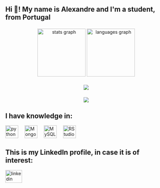 <h2 align="left">Hi 👋! My name is Alexandre and I'm a student, from Portugal </h2>

###

<div align="center">
  <img src="https://github-readme-stats.vercel.app/api?username=AleexBap&hide_title=false&hide_rank=false&show_icons=true&include_all_commits=true&count_private=true&disable_animations=false&theme=dracula&locale=en&hide_border=false" height="150" alt="stats graph"  />
  <img src="https://github-readme-stats.vercel.app/api/top-langs?username=AleexBap&locale=en&hide_title=false&layout=compact&card_width=320&langs_count=5&theme=dracula&hide_border=false" height="150" alt="languages graph"  />
</div>

###

<div align="center">
  <img src="https://profile-counter.glitch.me/AleexBap/count.svg?"  />
</div>

###
<div align="center">
<a href="https://imgflip.com/i/9zks0k"><img src="https://i.imgflip.com/9zks0k.jpg"/></a><div><a href="https://imgflip.com/memegenerator"></a></div>

###
<h2 align="left">I have knowledge in: </h2>

<div align="left">
  <img src="https://cdn.jsdelivr.net/gh/devicons/devicon/icons/python/python-original.svg" height="40" alt="python logo"  />
  <img width="12" />
  <img src="https://cdn.jsdelivr.net/gh/devicons/devicon/icons/mongodb/mongodb-original.svg" height="40" alt="MongoDB logo" title="MongoDB" />
  <img width="12" />
  <img src="https://cdn.jsdelivr.net/gh/devicons/devicon/icons/mysql/mysql-original.svg" height="40" alt="MySQL logo" title="MySQL" />
  <img width="12" />
  <img src="https://cdn.jsdelivr.net/gh/devicons/devicon/icons/rstudio/rstudio-original.svg" height="40" alt="RStudio logo" title="RStudio" />
</div>

###
<h2 align="left">This is my LinkedIn profile, in case it is of interest: </h2>

 <div align="left">
  <a href="https://www.linkedin.com/in/alexandre-baptista-718197297/" target="_blank">
    <img src="https://raw.githubusercontent.com/maurodesouza/profile-readme-generator/master/src/assets/icons/social/linkedin/default.svg" width="52" height="40" alt="linkedin logo"  />
  </a>
</div>

###


